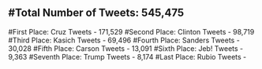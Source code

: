 #Total Number of Tweets: 545,475 
---
#First Place: Cruz Tweets - 171,529
#Second Place: Clinton Tweets - 98,719
#Third Place: Kasich Tweets - 69,496
#Fourth Place: Sanders Tweets - 30,028
#Fifth Place: Carson Tweets - 13,091
#Sixth Place: Jeb! Tweets - 9,363
#Seventh Place: Trump Tweets - 8,174
#Last Place: Rubio Tweets - 
